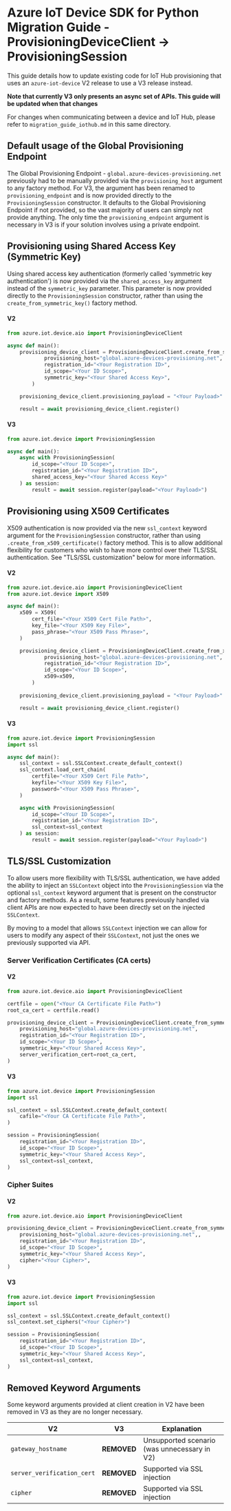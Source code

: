# Azure IoT Device SDK for Python Migration Guide - ProvisioningDeviceClient -> ProvisioningSession

This guide details how to update existing code for IoT Hub provisioning that uses an `azure-iot-device` V2 release to use a V3 release instead.

**Note that currently V3 only presents an async set of APIs. This guide will be updated when that changes**

For changes when communicating between a device and IoT Hub, please refer to `migration_guide_iothub.md` in this same directory.

## Default usage of the Global Provisioning Endpoint
The Global Provisioning Endpoint - `global.azure-devices-provisioning.net` previously had to be manually provided via the `provisioning_host` argument to any factory method. For V3, the argument has been renamed to `provisioning_endpoint` and is now provided directly to the `ProvisioningSession` constructor. It defaults to the Global Provisioning Endpoint if not provided, so the vast majority of users can simply not provide anything. The only time the `provisioning_endpoint` argument is necessary in V3 is if your solution involves using a private endpoint.


## Provisioning using Shared Access Key (Symmetric Key)
Using shared access key authentication (formerly called 'symmetric key authentication') is now provided via the `shared_access_key` argument instead of the `symmetric_key` parameter. This parameter is now provided directly to the `ProvisioningSession` constructor, rather than using the `create_from_symmetric_key()` factory method.

#### V2
```python
from azure.iot.device.aio import ProvisioningDeviceClient

async def main():
    provisioning_device_client = ProvisioningDeviceClient.create_from_symmetric_key(
            provisioning_host="global.azure-devices-provisioning.net",
            registration_id="<Your Registration ID>",
            id_scope="<Your ID Scope>",
            symmetric_key="<Your Shared Access Key>",
        )

    provisioning_device_client.provisioning_payload = "<Your Payload>"

    result = await provisioning_device_client.register()
```

#### V3
```python
from azure.iot.device import ProvisioningSession

async def main():
    async with ProvisioningSession(
        id_scope="<Your ID Scope>",
        registration_id="<Your Registration ID>",
        shared_access_key="<Your Shared Access Key>"
    ) as session:
        result = await session.register(payload="<Your Payload>")
```


## Provisioning using X509 Certificates
X509 authentication is now provided via the new `ssl_context` keyword argument for the `ProvisioningSession` constructor, rather than using `.create_from_x509_certificate()` factory method. This is to allow additional flexibility for
customers who wish to have more control over their TLS/SSL authentication. See "TLS/SSL customization" below for more information.

#### V2
```python
from azure.iot.device.aio import ProvisioningDeviceClient
from azure.iot.device import X509

async def main():
    x509 = X509(
        cert_file="<Your X509 Cert File Path>",
        key_file="<Your X509 Key File>",
        pass_phrase="<Your X509 Pass Phrase>",
    )

    provisioning_device_client = ProvisioningDeviceClient.create_from_x509_certificate(
            provisioning_host="global.azure-devices-provisioning.net",
            registration_id="<Your Registration ID>",
            id_scope="<Your ID Scope>",
            x509=x509,
        )
    
    provisioning_device_client.provisioning_payload = "<Your Payload>"

    result = await provisioning_device_client.register()
```

#### V3
```python
from azure.iot.device import ProvisioningSession
import ssl

async def main():
    ssl_context = ssl.SSLContext.create_default_context()
    ssl_context.load_cert_chain(
        certfile="<Your X509 Cert File Path>",
        keyfile="<Your X509 Key File>",
        password="<Your X509 Pass Phrase>",
    )

    async with ProvisioningSession(
        id_scope="<Your ID Scope>",
        registration_id="<Your Registration ID>",
        ssl_context=ssl_context
    ) as session:
        result = await session.register(payload="<Your Payload>")
```

## TLS/SSL Customization
To allow users more flexibility with TLS/SSL authentication, we have added the ability to inject an `SSLContext` object into the `ProvisioningSession` via the optional `ssl_context` keyword argument that is present on the constructor and factory methods. As a result, some features previously handled via client APIs are now expected to have been directly set on the injected `SSLContext`.

By moving to a model that allows `SSLContext` injection we can allow for users to modify any aspect of their `SSLContext`, not just the ones we previously supported via API.


### Server Verification Certificates (CA certs)
#### V2
```python
from azure.iot.device.aio import ProvisioningDeviceClient

certfile = open("<Your CA Certificate File Path>")
root_ca_cert = certfile.read()

provisioning_device_client = ProvisioningDeviceClient.create_from_symmetric_key(
    provisioning_host="global.azure-devices-provisioning.net",
    registration_id="<Your Registration ID>",
    id_scope="<Your ID Scope>",
    symmetric_key="<Your Shared Access Key>",
    server_verification_cert=root_ca_cert,
)
```

#### V3
```python
from azure.iot.device import ProvisioningSession
import ssl

ssl_context = ssl.SSLContext.create_default_context(
    cafile="<Your CA Certificate File Path>",
)

session = ProvisioningSession(
    registration_id="<Your Registration ID>",
    id_scope="<Your ID Scope>",
    symmetric_key="<Your Shared Access Key>",
    ssl_context=ssl_context,
)
```

### Cipher Suites
#### V2
```python
from azure.iot.device.aio import ProvisioningDeviceClient

provisioning_device_client = ProvisioningDeviceClient.create_from_symmetric_key(
    provisioning_host="global.azure-devices-provisioning.net",,
    registration_id="<Your Registration ID>",
    id_scope="<Your ID Scope>",
    symmetric_key="<Your Shared Access Key>",
    cipher="<Your Cipher>",
)
```

#### V3
```python
from azure.iot.device import ProvisioningSession
import ssl

ssl_context = ssl.SSLContext.create_default_context()
ssl_context.set_ciphers("<Your Cipher>")

session = ProvisioningSession(
    registration_id="<Your Registration ID>",
    id_scope="<Your ID Scope>",
    symmetric_key="<Your Shared Access Key>",
    ssl_context=ssl_context,
)
```

## Removed Keyword Arguments

Some keyword arguments provided at client creation in V2 have been removed in V3 as they are no longer necessary.

| V2                          | V3               | Explanation                                              |
|-----------------------------|------------------|----------------------------------------------------------|
| `gateway_hostname`          | **REMOVED**      | Unsupported scenario (was unnecessary in V2)             |
| `server_verification_cert`  | **REMOVED**      | Supported via SSL injection                              |
| `cipher`                    | **REMOVED**      | Supported via SSL injection                              |
